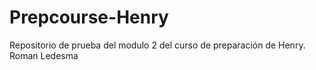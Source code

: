 # Prepcourse-Henry
Repositorio de prueba del modulo 2 del curso de preparación de Henry.
Roman Ledesma

